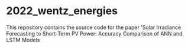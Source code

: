# 2022_wentz_energies
This repository contains the source code for the paper 'Solar Irradiance Forecasting to Short-Term PV Power: Accuracy Comparison of ANN and LSTM Models
